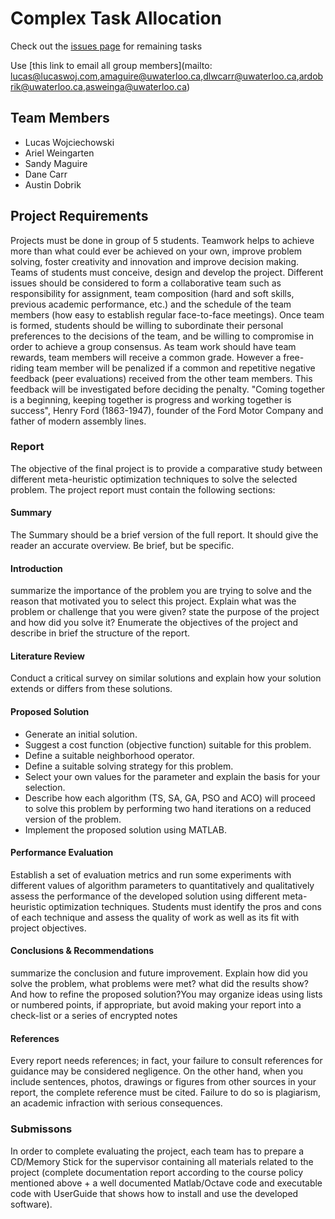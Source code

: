 # Complex Task Allocation

Check out the [issues page](https://github.com/lucaswoj/ece457a/issues) for remaining tasks

Use [this link to email all group members](mailto: lucas@lucaswoj.com,amaguire@uwaterloo.ca,dlwcarr@uwaterloo.ca,ardobrik@uwaterloo.ca,asweinga@uwaterloo.ca)

## Team Members

 - Lucas Wojciechowski
 - Ariel Weingarten
 - Sandy Maguire
 - Dane Carr
 - Austin Dobrik

## Project Requirements

Projects must be done in group of 5 students. Teamwork helps to achieve more than what could ever be achieved on your own, improve problem solving, foster creativity and innovation and improve decision making. Teams of students must conceive, design and develop the project. Different issues should be considered to form a collaborative team such as responsibility for assignment, team composition (hard and soft skills, previous academic performance, etc.) and the schedule of the team members (how easy to establish regular face-to-face meetings). Once team is formed, students should be willing to subordinate their personal preferences to the decisions of the team, and be willing to compromise in order to achieve a group consensus. As team work should have team rewards, team members will receive a common grade. However a free-riding team member will be penalized if a common and repetitive negative feedback (peer evaluations) received from the other team members. This feedback will be investigated before deciding the penalty. "Coming together is a beginning, keeping together is progress and working together is success", Henry Ford (1863-1947), founder of the Ford Motor Company and father of modern assembly lines.

### Report

The objective of the final project is to provide a comparative study between different meta-heuristic optimization techniques to solve the selected problem. The project report must contain the following sections: 

#### Summary

The Summary should be a brief version of the full report. It should give the reader an accurate overview. Be brief, but be specific. 

#### Introduction

summarize the importance of the problem you are trying to solve and the reason that motivated you to select this project. Explain what was the problem or challenge that you were given? state the purpose of the project and how did you solve it? Enumerate the objectives of the project and describe in brief the structure of the report. 

#### Literature Review

Conduct a critical survey on similar solutions and explain how your solution extends or differs from these solutions. 

#### Proposed Solution

 - Generate an initial solution.
 - Suggest a cost function (objective function) suitable for this problem.
 - Define a suitable neighborhood operator.
 - Define a suitable solving strategy for this problem.
 - Select your own values for the parameter and explain the basis for your selection.
 - Describe how each algorithm (TS, SA, GA, PSO and ACO) will proceed to solve this problem by performing two hand iterations on a reduced version of the problem.
 - Implement the proposed solution using MATLAB.

#### Performance Evaluation

Establish a set of evaluation metrics and run some experiments with different values of algorithm parameters to quantitatively and qualitatively assess the performance of the developed solution using different meta-heuristic optimization techniques. Students must identify the pros and cons of each technique and assess the quality of work as well as its fit with project objectives.

#### Conclusions & Recommendations

summarize the conclusion and future improvement. Explain how did you solve the problem, what problems were met? what did the results show? And how to refine the proposed solution?You may organize ideas using lists or numbered points, if appropriate, but avoid making your report into a check-list or a series of encrypted notes 

#### References

Every report needs references; in fact, your failure to consult references for guidance may be considered negligence. On the other hand, when you include sentences, photos, drawings or figures from other sources in your report, the complete reference must be cited. Failure to do so is plagiarism, an academic infraction with serious consequences.

### Submissons

In order to complete evaluating the project, each team has to prepare a CD/Memory Stick for the supervisor containing all materials related to the project (complete documentation report according to the course policy mentioned above + a well documented Matlab/Octave code and executable code with UserGuide that shows how to install and use the developed software).